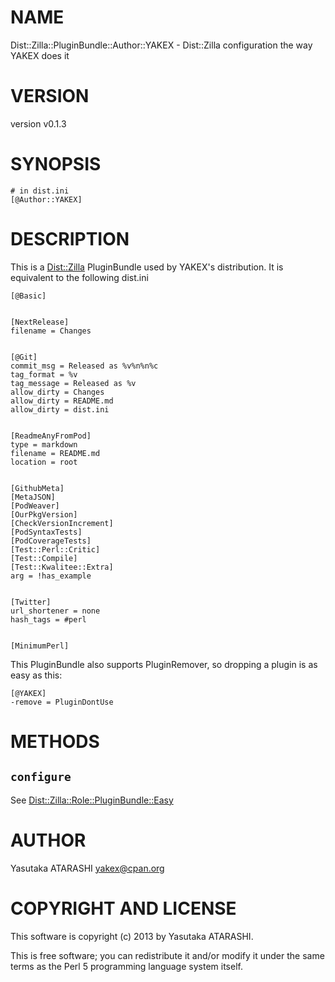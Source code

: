 # NAME

Dist::Zilla::PluginBundle::Author::YAKEX - Dist::Zilla configuration the way YAKEX does it

# VERSION

version v0.1.3

# SYNOPSIS

    # in dist.ini
    [@Author::YAKEX]

# DESCRIPTION

This is a [Dist::Zilla](http://search.cpan.org/perldoc?Dist::Zilla) PluginBundle used by YAKEX's distribution. It is equivalent to the following dist.ini

    [@Basic]
    

    [NextRelease]
    filename = Changes
    

    [@Git]
    commit_msg = Released as %v%n%n%c
    tag_format = %v
    tag_message = Released as %v
    allow_dirty = Changes
    allow_dirty = README.md
    allow_dirty = dist.ini
    

    [ReadmeAnyFromPod]
    type = markdown
    filename = README.md
    location = root
    

    [GithubMeta]
    [MetaJSON]
    [PodWeaver]
    [OurPkgVersion]
    [CheckVersionIncrement]
    [PodSyntaxTests]
    [PodCoverageTests]
    [Test::Perl::Critic]
    [Test::Compile]
    [Test::Kwalitee::Extra]
    arg = !has_example
    

    [Twitter]
    url_shortener = none
    hash_tags = #perl
    

    [MinimumPerl]

This PluginBundle also supports PluginRemover, so dropping a plugin is as easy as this:

    [@YAKEX]
    -remove = PluginDontUse

# METHODS

## `configure`

See [Dist::Zilla::Role::PluginBundle::Easy](http://search.cpan.org/perldoc?Dist::Zilla::Role::PluginBundle::Easy)

# AUTHOR

Yasutaka ATARASHI <yakex@cpan.org>

# COPYRIGHT AND LICENSE

This software is copyright (c) 2013 by Yasutaka ATARASHI.

This is free software; you can redistribute it and/or modify it under
the same terms as the Perl 5 programming language system itself.
